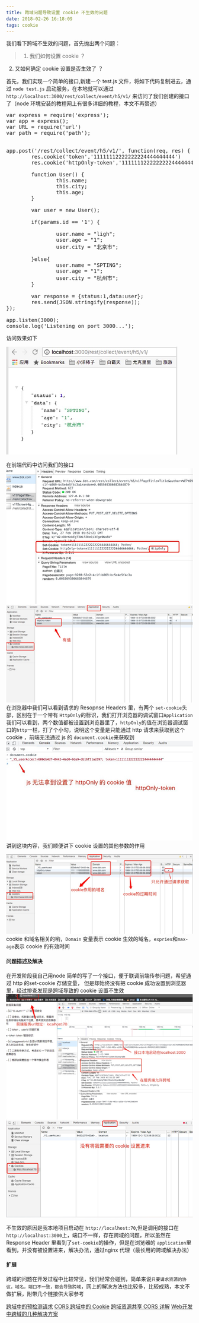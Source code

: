 ```yaml
---
title: 跨域问题导致设置 cookie 不生效的问题
date: 2018-02-26 16:18:09
tags: cookie
---
```

我们看下跨域不生效的问题，首先抛出两个问题：
>1. 我们如何设置 cookie ？
2. 又如何确定 cookie 设置是否生效了 ？

首先，我们实现一个简单的接口,新建一个 test.js 文件，将如下代码复制进去，通过 `node test.js` 启动服务，在本地就可以通过 `http://localhost:3000/rest/collect/event/h5/v1/` 来访问了我们创建的接口了（node 环境安装的教程网上有很多详细的教程，本文不再赘述）
<pre>
var express = require('express');
var app = express();
var URL = require('url')
var path = require('path');


app.post('/rest/collect/event/h5/v1/', function(req, res) {
		res.cookie('token','11111112222222224444444444')
		res.cookie('httpOnly-token','11111112222222224444444444',{ httpOnly: true })

		function User() {
				this.name;
				this.city;
				this.age;
		}

		var user = new User();

		if(params.id == '1') {

				user.name = "ligh";
				user.age = "1";
				user.city = "北京市";

		}else{
				user.name = "SPTING";
				user.age = "1";
				user.city = "杭州市";
		}

		var response = {status:1,data:user};
		res.send(JSON.stringify(response));
});

app.listen(3000);
console.log('Listening on port 3000...');
</pre>

访问效果如下

![接口访问效果如下](/images/cookie/3.jpeg)

在前端代码中访问我们的接口
![cookie设置](/images/cookie/4.jpeg)
![cookie查看](/images/cookie/5.jpeg)
在浏览器中我们可以看到请求的 Resopnse Headers 里，有两个 `set-cookie`头部，区别在于一个带有 `HttpOnly`的标识，我们打开浏览器的调试窗口`Application`我们可以看到，两个数值都被设置到浏览器里了，`httpOnly`的值在浏览器调试窗口的`http`一栏，打了个小勾，说明这个变量是只能通过 http 请求来获取到这个cookie ，前端无法通过 js 的 `document.cookie`来获取到
![就是无法操作的cookie](/images/cookie/7.jpeg)
讲到这块内容，我们顺便讲下 cookie 设置的其他参数的作用

![其他参数](/images/cookie/6.jpeg)
cookie 和域名相关的哟，`Domain` 变量表示 cookie 生效的域名，`expries`和`max-age`表示 cookie 的有效时间

#### 问题描述及解决
在开发阶段我自己用node 简单的写了一个接口，便于联调前端传参问题，希望通过 http 的set-cookie 存储变量， 但是却始终没有把 cookie 成功设置到浏览器里，经过排查发现是跨域导致的 cookie 设置不生效
![cookie设置](/images/cookie/1.jpeg)
![cookie查看](/images/cookie/2.jpeg)

不生效的原因是我本地项目启动在 `http://localhost:70`,但是调用的接口在 `http://localhost:3000`上，端口不一样，存在跨域的问题，所以虽然在 Response Header 里看到了`set-cookie`的操作，但是在浏览器的 `application`里看到，并没有被设置进来，解决办法，通过nginx 代理（最长用的跨域解决办法）

#### 扩展

跨域的问题在开发过程中比较常见，我们经常会碰到，简单来说`只要请求资源的协议，域名，端口不一致，都会导致跨域`，网上的解决方法也比较多，比较成熟，本文不做扩展，附带几个链接供大家参考

[跨域中的预检测请求](http://harttle.land/2016/12/30/cors-preflight.html)
[CORS 跨域中的 Cookie](https://www.jianshu.com/p/13d53acc124f)
[跨域资源共享 CORS 详解](http://www.ruanyifeng.com/blog/2016/04/cors.html)
[Web开发中跨域的几种解决方案](http://harttle.land/2015/10/10/cross-origin.html)

